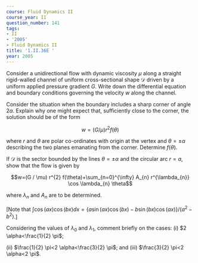 ```yaml
---
course: Fluid Dynamics II
course_year: II
question_number: 141
tags:
- II
- '2005'
- Fluid Dynamics II
title: '1.II.36E '
year: 2005
---
```



Consider a unidirectional flow with dynamic viscosity $\mu$ along a straight rigid-walled channel of uniform cross-sectional shape $\mathcal{D}$ driven by a uniform applied pressure gradient $G$. Write down the differential equation and boundary conditions governing the velocity $w$ along the channel.

Consider the situation when the boundary includes a sharp corner of angle $2 \alpha$. Explain why one might expect that, sufficiently close to the corner, the solution should be of the form

$$w=(G / \mu) r^{2} f(\theta)$$

where $r$ and $\theta$ are polar co-ordinates with origin at the vertex and $\theta=\pm \alpha$ describing the two planes emanating from the corner. Determine $f(\theta)$.

If $\mathcal{D}$ is the sector bounded by the lines $\theta=\pm \alpha$ and the circular arc $r=a$, show that the flow is given by

$$w=(G / \mu) r^{2} f(\theta)+\sum_{n=0}^{\infty} A_{n} r^{\lambda_{n}} \cos \lambda_{n} \theta$$

where $\lambda_{n}$ and $A_{n}$ are to be determined.

[Note that $\int \cos (a x) \cos (b x) d x=\{a \sin (a x) \cos (b x)-b \sin (b x) \cos (a x)\} /\left(a^{2}-b^{2}\right)$.]

Considering the values of $\lambda_{0}$ and $\lambda_{1}$, comment briefly on the cases: (i) $2 \alpha<\frac{1}{2} \pi$;

(ii) $\frac{1}{2} \pi<2 \alpha<\frac{3}{2} \pi$; and (iii) $\frac{3}{2} \pi<2 \alpha<2 \pi$.